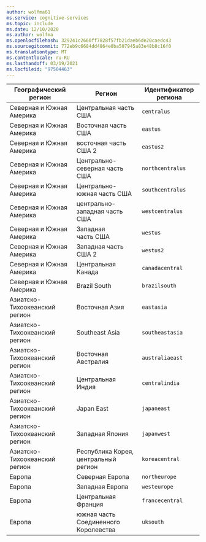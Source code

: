 ```yaml
---
author: wolfma61
ms.service: cognitive-services
ms.topic: include
ms.date: 12/10/2020
ms.author: wolfma
ms.openlocfilehash: 329241c2660ff7828f57fb21daeb6de20caedc43
ms.sourcegitcommit: 772eb9c6684dd4864e0ba507945a83e48b8c16f0
ms.translationtype: MT
ms.contentlocale: ru-RU
ms.lasthandoff: 03/19/2021
ms.locfileid: "97504463"
---
```

| Географический регион | Регион | Идентификатор региона |
| ----- | ----- | ----- |
| Северная и Южная Америка | Центральная часть США | `centralus` |
| Северная и Южная Америка | Восточная часть США | `eastus` |
| Северная и Южная Америка | восточная часть США 2 | `eastus2` |
| Северная и Южная Америка | Центрально-северная часть США | `northcentralus` |
| Северная и Южная Америка | Центрально-южная часть США | `southcentralus` |
| Северная и Южная Америка | центрально-западная часть США | `westcentralus` |
| Северная и Южная Америка | Западная часть США | `westus` |
| Северная и Южная Америка | Западная часть США 2 | `westus2` |
| Северная и Южная Америка | Центральная Канада | `canadacentral` |
| Северная и Южная Америка | Brazil South | `brazilsouth` |
| Азиатско-Тихоокеанский регион | Восточная Азия | `eastasia` |
| Азиатско-Тихоокеанский регион | Southeast Asia | `southeastasia` |
| Азиатско-Тихоокеанский регион | Восточная Австралия | `australiaeast` |
| Азиатско-Тихоокеанский регион | Центральная Индия | `centralindia` |
| Азиатско-Тихоокеанский регион | Japan East | `japaneast` |
| Азиатско-Тихоокеанский регион | Западная Япония | `japanwest` |
| Азиатско-Тихоокеанский регион | Республика Корея, центральный регион | `koreacentral` |
| Европа | Северная Европа | `northeurope` |
| Европа | Западная Европа | `westeurope` |
| Европа | Центральная Франция | `francecentral` |
| Европа | южная часть Соединенного Королевства | `uksouth` |
